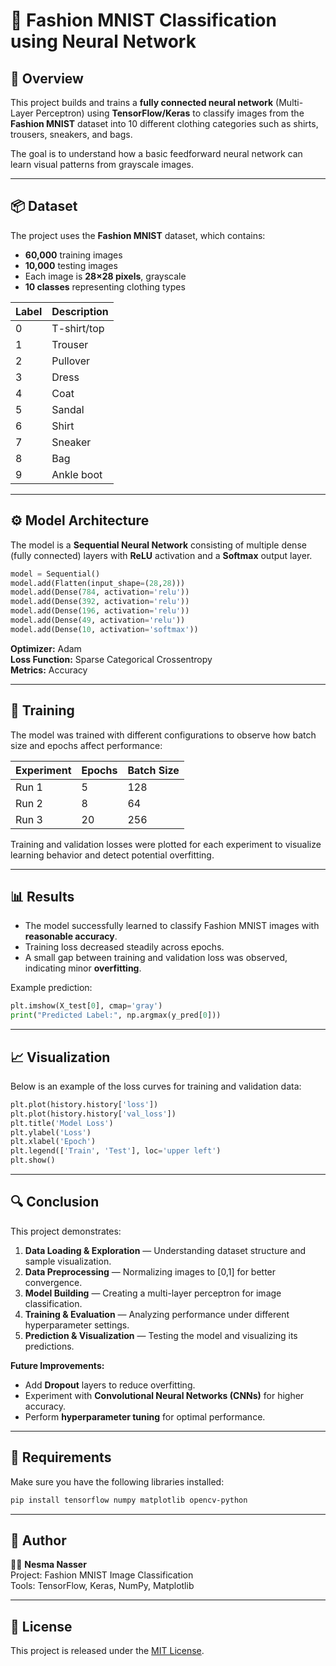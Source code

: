 # 👗 Fashion MNIST Classification using Neural Network

## 🧠 Overview
This project builds and trains a **fully connected neural network** (Multi-Layer Perceptron) using **TensorFlow/Keras** to classify images from the **Fashion MNIST** dataset into 10 different clothing categories such as shirts, trousers, sneakers, and bags.

The goal is to understand how a basic feedforward neural network can learn visual patterns from grayscale images.

---

## 📦 Dataset
The project uses the **Fashion MNIST** dataset, which contains:
- **60,000** training images  
- **10,000** testing images  
- Each image is **28×28 pixels**, grayscale  
- **10 classes** representing clothing types

| Label | Description |
|--------|--------------|
| 0 | T-shirt/top |
| 1 | Trouser |
| 2 | Pullover |
| 3 | Dress |
| 4 | Coat |
| 5 | Sandal |
| 6 | Shirt |
| 7 | Sneaker |
| 8 | Bag |
| 9 | Ankle boot |

---

## ⚙️ Model Architecture
The model is a **Sequential Neural Network** consisting of multiple dense (fully connected) layers with **ReLU** activation and a **Softmax** output layer.

```python
model = Sequential()
model.add(Flatten(input_shape=(28,28)))
model.add(Dense(784, activation='relu'))
model.add(Dense(392, activation='relu'))
model.add(Dense(196, activation='relu'))
model.add(Dense(49, activation='relu'))
model.add(Dense(10, activation='softmax'))
```

**Optimizer:** Adam  
**Loss Function:** Sparse Categorical Crossentropy  
**Metrics:** Accuracy

---

## 🚀 Training
The model was trained with different configurations to observe how batch size and epochs affect performance:

| Experiment | Epochs | Batch Size |
|-------------|---------|------------|
| Run 1 | 5 | 128 |
| Run 2 | 8 | 64 |
| Run 3 | 20 | 256 |

Training and validation losses were plotted for each experiment to visualize learning behavior and detect potential overfitting.

---

## 📊 Results
- The model successfully learned to classify Fashion MNIST images with **reasonable accuracy**.  
- Training loss decreased steadily across epochs.  
- A small gap between training and validation loss was observed, indicating minor **overfitting**.

Example prediction:

```python
plt.imshow(X_test[0], cmap='gray')
print("Predicted Label:", np.argmax(y_pred[0]))
```

---

## 📈 Visualization
Below is an example of the loss curves for training and validation data:

```python
plt.plot(history.history['loss'])
plt.plot(history.history['val_loss'])
plt.title('Model Loss')
plt.ylabel('Loss')
plt.xlabel('Epoch')
plt.legend(['Train', 'Test'], loc='upper left')
plt.show()
```

---

## 🔍 Conclusion
This project demonstrates:
1. **Data Loading & Exploration** — Understanding dataset structure and sample visualization.  
2. **Data Preprocessing** — Normalizing images to [0,1] for better convergence.  
3. **Model Building** — Creating a multi-layer perceptron for image classification.  
4. **Training & Evaluation** — Analyzing performance under different hyperparameter settings.  
5. **Prediction & Visualization** — Testing the model and visualizing its predictions.

**Future Improvements:**
- Add **Dropout** layers to reduce overfitting.  
- Experiment with **Convolutional Neural Networks (CNNs)** for higher accuracy.  
- Perform **hyperparameter tuning** for optimal performance.

---

## 🧰 Requirements
Make sure you have the following libraries installed:

```bash
pip install tensorflow numpy matplotlib opencv-python
```

---

## 🪪 Author
👩‍💻 **Nesma Nasser**  
Project: Fashion MNIST Image Classification  
Tools: TensorFlow, Keras, NumPy, Matplotlib  

---

## 📄 License
This project is released under the [MIT License](LICENSE).

